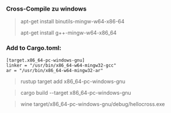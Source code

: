 


### Cross-Compile zu windows
> apt-get install	binutils-mingw-w64-x86-64
>
> apt-get install	g++-mingw-w64-x86_64



### Add to Cargo.toml:
```
[target.x86_64-pc-windows-gnu]
linker = "/usr/bin/x86_64-w64-mingw32-gcc"
ar = "/usr/bin/x86_64-w64-mingw32-ar"
```

> rustup target add x86_64-pc-windows-gnu


> cargo build --target x86_64-pc-windows-gnu

> wine   target/x86_64-pc-windows-gnu/debug/hellocross.exe
